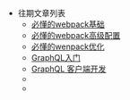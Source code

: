 
- 往期文章列表
	- [必懂的webpack基础](https://juejin.im/post/5d274e335188254a9b37099e)
	- [必懂的webpack高级配置](https://juejin.im/post/5d33147f51882572ad278c5b)
	- [必懂的wenpack优化](https://juejin.im/post/5d372851f265da1ba915bf78)
	- [GraphQL入门](https://juejin.im/post/5ceff4746fb9a07ed52484a4)
	- [GraphQL 客户端开发](https://juejin.im/post/5cf156fee51d455d850d3a90)
	- []()
	- []()
